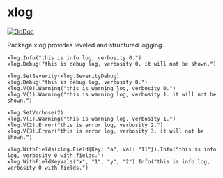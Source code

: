 # xlog

[![GoDoc](https://godoc.org/github.com/goinsane/xlog?status.svg)](https://godoc.org/github.com/goinsane/xlog)

Package xlog provides leveled and structured logging.

	xlog.Info("this is info log, verbosity 0.")
	xlog.Debug("this is debug log, verbosity 0. it will not be shown.")

	xlog.SetSeverity(xlog.SeverityDebug)
	xlog.Debug("this is debug log, verbosity 0.")
	xlog.V(0).Warning("this is warning log, verbosity 0.")
	xlog.V(1).Warning("this is warning log, verbosity 1. it will not be shown.")

	xlog.SetVerbose(2)
	xlog.V(1).Warning("this is warning log, verbosity 1.")
	xlog.V(2).Error("this is error log, verbosity 2.")
	xlog.V(3).Error("this is error log, verbosity 3. it will not be shown.")

	xlog.WithFields(xlog.Field{Key: "a", Val: "11"}).Info("this is info log, verbosity 0 with fields.")
	xlog.WithFieldKeyVals("x", "1", "y", "2").Info("this is info log, verbosity 0 with fields.")
